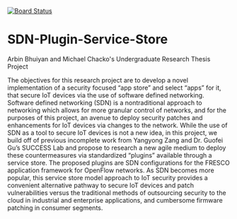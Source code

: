 [![Board Status](https://dev.azure.com/arbinbhuiyan/edda68ae-2b6b-4dc3-918b-c1ade660752b/d57ae10c-5ee1-48c6-8eb1-f66024e30a79/_apis/work/boardbadge/eabb75d9-165a-4259-99ee-2374166cf633?columnOptions=1)](https://dev.azure.com/arbinbhuiyan/edda68ae-2b6b-4dc3-918b-c1ade660752b/_boards/board/t/d57ae10c-5ee1-48c6-8eb1-f66024e30a79/Microsoft.RequirementCategory/)
# SDN-Plugin-Service-Store
Arbin Bhuiyan and Michael Chacko's Undergraduate Research Thesis Project

The objectives for this research project are to develop a novel implementation of a security focused “app store” and select “apps” for it, that secure IoT devices via the use of software defined networking. Software defined networking (SDN) is a nontraditional approach to networking which allows for more granular control of networks, and for the purposes of this project, an avenue to deploy security patches and enhancements for IoT devices via changes to the network. While the use of SDN as a tool to secure IoT devices is not a new idea, in this project, we build off of previous incomplete work from Yangyong Zang and Dr. Guofei Gu’s SUCCESS Lab and propose to research a new agile medium to deploy these countermeasures via standardized “plugins” available through a service store. The proposed plugins are SDN configurations for the FRESCO application framework for OpenFlow networks. As SDN becomes more popular, this service store model approach to IoT security provides a convenient alternative pathway to secure IoT devices and patch vulnerabilities versus the traditional methods of outsourcing security to the cloud in industrial and enterprise applications, and cumbersome firmware patching in consumer segments.


